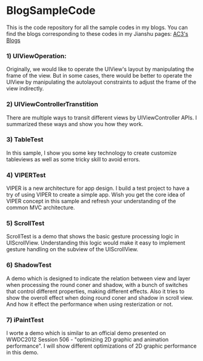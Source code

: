 # BlogSampleCode
This is the code repository for all the sample codes in my blogs.
You can find the blogs corresponding to these codes in my Jianshu pages: [AC3's Blogs](http://www.jianshu.com/users/2c57671fa68b/latest_articles)

### 1) UIViewOperation:
Originally, we would like to operate the UIView's layout by manipulating the frame of the view. But in some cases, there would be better to operate the UIView by manipulating the autolayout constraints to adjust the frame of the view indirectly.

### 2) UIViewControllerTranstition
There are multiple ways to transit different views by UIViewController APIs. I summarized these ways and show you how they work.

### 3) TableTest
In this sample, I show you some key technology to create customize tableviews as well as some tricky skill to avoid errors.

### 4) VIPERTest
VIPER is a new architecture for app design. I build a test project to have a try of using VIPER to create a simple app. Wish you get the core idea of VIPER concept in this sample and refresh your understanding of the common MVC architecture.

### 5) ScrollTest
ScrollTest is a demo that shows the basic gesture processing logic in UIScrollView. Understanding this logic would make it easy to implement gesture handling on the subview of the UIScrollView.

### 6) ShadowTest
A demo which is designed to indicate the relation between view and layer when processing the round coner and shadow, with a bunch of switches that control different properties, making different effects. Also it tries to show the overoll effect when doing round coner and shadow in scroll view. And how it effect the performance when using resterization or not.

### 7) iPaintTest
I worte a demo which is similar to an official demo presented on WWDC2012 Session 506 - "optimizing 2D graphic and animation performance". I will show different optimizations of 2D graphic performance in this demo.
